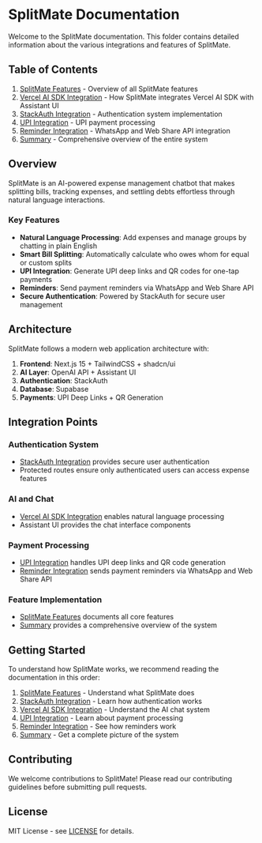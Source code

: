 # SplitMate Documentation

Welcome to the SplitMate documentation. This folder contains detailed information about the various integrations and features of SplitMate.

## Table of Contents

1. [SplitMate Features](SPLITMATE_FEATURES.md) - Overview of all SplitMate features
2. [Vercel AI SDK Integration](VERCEL_AI_SDK_INTEGRATION.md) - How SplitMate integrates Vercel AI SDK with Assistant UI
3. [StackAuth Integration](STACKAUTH_INTEGRATION.md) - Authentication system implementation
4. [UPI Integration](UPI_INTEGRATION.md) - UPI payment processing
5. [Reminder Integration](REMINDER_INTEGRATION.md) - WhatsApp and Web Share API integration
6. [Summary](SUMMARY.md) - Comprehensive overview of the entire system

## Overview

SplitMate is an AI-powered expense management chatbot that makes splitting bills, tracking expenses, and settling debts effortless through natural language interactions.

### Key Features

- **Natural Language Processing**: Add expenses and manage groups by chatting in plain English
- **Smart Bill Splitting**: Automatically calculate who owes whom for equal or custom splits
- **UPI Integration**: Generate UPI deep links and QR codes for one-tap payments
- **Reminders**: Send payment reminders via WhatsApp and Web Share API
- **Secure Authentication**: Powered by StackAuth for secure user management

## Architecture

SplitMate follows a modern web application architecture with:

1. **Frontend**: Next.js 15 + TailwindCSS + shadcn/ui
2. **AI Layer**: OpenAI API + Assistant UI
3. **Authentication**: StackAuth
4. **Database**: Supabase
5. **Payments**: UPI Deep Links + QR Generation

## Integration Points

### Authentication System
- [StackAuth Integration](STACKAUTH_INTEGRATION.md) provides secure user authentication
- Protected routes ensure only authenticated users can access expense features

### AI and Chat
- [Vercel AI SDK Integration](VERCEL_AI_SDK_INTEGRATION.md) enables natural language processing
- Assistant UI provides the chat interface components

### Payment Processing
- [UPI Integration](UPI_INTEGRATION.md) handles UPI deep links and QR code generation
- [Reminder Integration](REMINDER_INTEGRATION.md) sends payment reminders via WhatsApp and Web Share API

### Feature Implementation
- [SplitMate Features](SPLITMATE_FEATURES.md) documents all core features
- [Summary](SUMMARY.md) provides a comprehensive overview of the system

## Getting Started

To understand how SplitMate works, we recommend reading the documentation in this order:

1. [SplitMate Features](SPLITMATE_FEATURES.md) - Understand what SplitMate does
2. [StackAuth Integration](STACKAUTH_INTEGRATION.md) - Learn how authentication works
3. [Vercel AI SDK Integration](VERCEL_AI_SDK_INTEGRATION.md) - Understand the AI chat system
4. [UPI Integration](UPI_INTEGRATION.md) - Learn about payment processing
5. [Reminder Integration](REMINDER_INTEGRATION.md) - See how reminders work
6. [Summary](SUMMARY.md) - Get a complete picture of the system

## Contributing

We welcome contributions to SplitMate! Please read our contributing guidelines before submitting pull requests.

## License

MIT License - see [LICENSE](../LICENSE) for details.